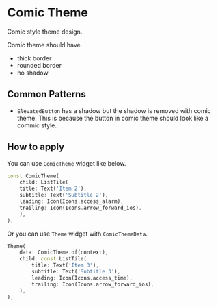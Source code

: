 # Comic Theme

Comic style theme design.

Comic theme should have

- thick border
- rounded border
- no shadow

## Common Patterns

- `ElevatedButton` has a shadow but the shadow is removed with comic theme. This is because the button in comic theme should look like a commic style.

## How to apply

You can use `ComicTheme` widget like below.

```dart
const ComicTheme(
    child: ListTile(
    title: Text('Item 2'),
    subtitle: Text('Subtitle 2'),
    leading: Icon(Icons.access_alarm),
    trailing: Icon(Icons.arrow_forward_ios),
    ),
),
```

Or you can use `Theme` widget with `ComicThemeData`.

```dart
Theme(
    data: ComicTheme.of(context),
    child: const ListTile(
        title: Text('Item 3'),
        subtitle: Text('Subtitle 3'),
        leading: Icon(Icons.access_time),
        trailing: Icon(Icons.arrow_forward_ios),
    ),
),
```

